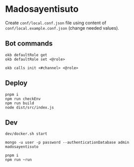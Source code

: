 # Madosayentisuto

Create `conf/local.conf.json` file using content of `conf/local.example.conf.json` (change needed values).


## Bot commands

    okb defaultRole get
    okb defaultRole set <@role>

    okb calls init <#channel> <@role>


## Deploy

    pnpm i
    npm run checkEnv
    npm run build
    node dist/src/index.js


## Dev

    dev/docker.sh start

    mongo -u user -p password --authenticationDatabase admin madosayentisuto

    pnpm i
    npm run ~run
